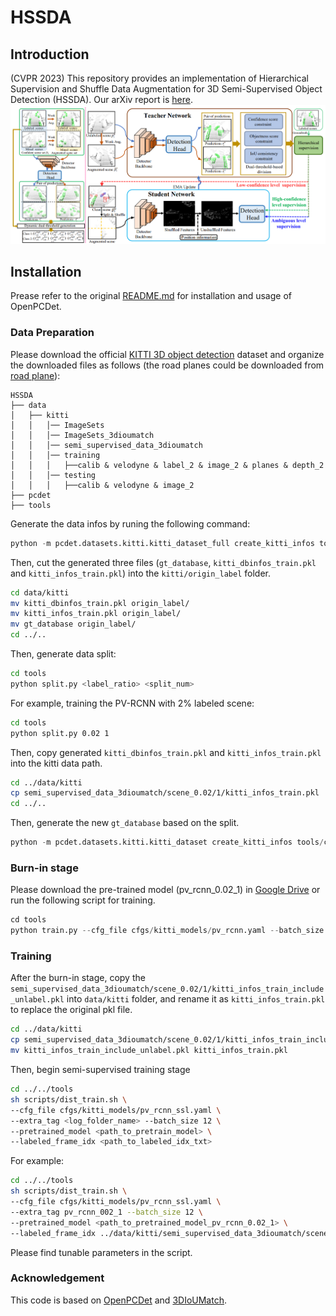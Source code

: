 # HSSDA

## Introduction
(CVPR 2023) This repository provides an implementation of Hierarchical Supervision and Shuffle Data Augmentation for 3D Semi-Supervised Object Detection (HSSDA).
Our arXiv report is [here](https://arxiv.org/pdf/2304.01464.pdf).
![image](pipeline.png)

## Installation
Prease refer to the original [README.md](https://github.com/open-mmlab/OpenPCDet/blob/master/docs/INSTALL.md) for installation and usage of OpenPCDet.

### Data Preparation
Please download the official [KITTI 3D object detection](http://www.cvlibs.net/datasets/kitti/eval_object.php?obj_benchmark=3d) dataset and organize the downloaded files as follows (the road planes could be downloaded from [road plane](https://drive.google.com/file/d/1d5mq0RXRnvHPVeKx6Q612z0YRO1t2wAp/view?usp=sharing)):

```
HSSDA
├── data
│   ├── kitti
│   │   │── ImageSets
│   │   │── ImageSets_3dioumatch
│   │   │── semi_supervised_data_3dioumatch
│   │   │── training
│   │   │   ├──calib & velodyne & label_2 & image_2 & planes & depth_2
│   │   │── testing
│   │   │   ├──calib & velodyne & image_2
├── pcdet
├── tools
```

Generate the data infos by runing the following command:

```python 
python -m pcdet.datasets.kitti.kitti_dataset_full create_kitti_infos tools/cfgs/dataset_configs/kitti_dataset.yaml
```

Then, cut the generated three files  (`gt_database`, `kitti_dbinfos_train.pkl` and `kitti_infos_train.pkl`) into the `kitti/origin_label` folder.

```bash
cd data/kitti
mv kitti_dbinfos_train.pkl origin_label/
mv kitti_infos_train.pkl origin_label/
mv gt_database origin_label/
cd ../..
```

Then, generate data split:

```bash
cd tools
python split.py <label_ratio> <split_num>
```

For example, training the PV-RCNN with 2% labeled scene:

```bash
cd tools
python split.py 0.02 1
```

Then, copy generated `kitti_dbinfos_train.pkl` and `kitti_infos_train.pkl` into the kitti data path.

```bash
cd ../data/kitti
cp semi_supervised_data_3dioumatch/scene_0.02/1/kitti_infos_train.pkl  ./
cd ../..
```

Then, generate the new `gt_database` based on the split.

```python 
python -m pcdet.datasets.kitti.kitti_dataset create_kitti_infos tools/cfgs/dataset_configs/kitti_dataset.yaml
```

### Burn-in stage

Please download the pre-trained model (pv_rcnn_0.02_1) in [Google Drive](https://drive.google.com/drive/folders/1bTE2OAlTA5vWJ4g9yhxkf_7qODSZjOpr) or run the following script for training.

```python 
cd tools
python train.py --cfg_file cfgs/kitti_models/pv_rcnn.yaml --batch_size 8 --workers 4 --extra_tag pv_rcnn_002_1
```

### Training

After the burn-in stage, copy the `semi_supervised_data_3dioumatch/scene_0.02/1/kitti_infos_train_include_unlabel.pkl` into `data/kitti` folder, and rename it as `kitti_infos_train.pkl` to replace the original pkl file.

```bash
cd ../data/kitti
cp semi_supervised_data_3dioumatch/scene_0.02/1/kitti_infos_train_include_unlabel.pkl  ./
mv kitti_infos_train_include_unlabel.pkl kitti_infos_train.pkl
```

Then, begin semi-supervised training stage

```bash
cd ../../tools
sh scripts/dist_train.sh \
--cfg_file cfgs/kitti_models/pv_rcnn_ssl.yaml \
--extra_tag <log_folder_name> --batch_size 12 \
--pretrained_model <path_to_pretrain_model> \
--labeled_frame_idx <path_to_labeled_idx_txt>
```

For example:
```bash
cd ../../tools
sh scripts/dist_train.sh \
--cfg_file cfgs/kitti_models/pv_rcnn_ssl.yaml \
--extra_tag pv_rcnn_002_1 --batch_size 12 \
--pretrained_model <path_to_pretrained_model_pv_rcnn_0.02_1> \
--labeled_frame_idx ../data/kitti/semi_supervised_data_3dioumatch/scene_0.02/1/label_idx.txt
```

Please find tunable parameters in the script.

### Acknowledgement
This code is based on [OpenPCDet](https://github.com/open-mmlab/OpenPCDet) and [3DIoUMatch](https://github.com/THU17cyz/3DIoUMatch-PVRCNN).

